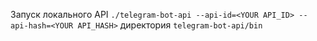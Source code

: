 Запуск локального API `./telegram-bot-api --api-id=<YOUR API_ID> --api-hash=<YOUR API_HASH>`
директория `telegram-bot-api/bin`
